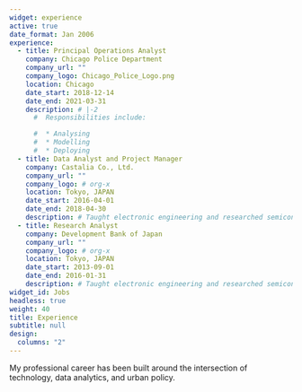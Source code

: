 ```yaml
---
widget: experience
active: true
date_format: Jan 2006
experience:
  - title: Principal Operations Analyst
    company: Chicago Police Department
    company_url: ""
    company_logo: Chicago_Police_Logo.png
    location: Chicago
    date_start: 2018-12-14
    date_end: 2021-03-31
    description: # |-2
      #  Responsibilities include:

      #  * Analysing
      #  * Modelling
      #  * Deploying
  - title: Data Analyst and Project Manager
    company: Castalia Co., Ltd.
    company_url: ""
    company_logo: # org-x
    location: Tokyo, JAPAN
    date_start: 2016-04-01
    date_end: 2018-04-30
    description: # Taught electronic engineering and researched semiconductor physics.
  - title: Research Analyst
    company: Development Bank of Japan
    company_url: ""
    company_logo: # org-x
    location: Tokyo, JAPAN
    date_start: 2013-09-01
    date_end: 2016-01-31
    description: # Taught electronic engineering and researched semiconductor physics.
widget_id: Jobs
headless: true
weight: 40
title: Experience
subtitle: null
design:
  columns: "2"
---
```

My professional career has been built around the intersection of technology, data analytics, and urban policy.
